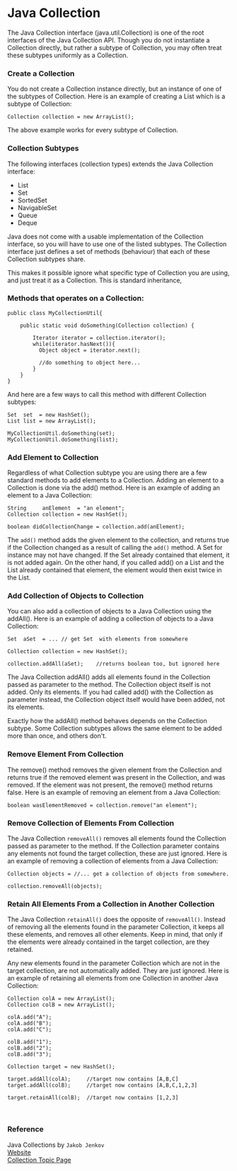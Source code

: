 # Java Collection

The Java Collection interface (java.util.Collection) is one of the root interfaces of the Java Collection API.
Though you do not instantiate a Collection directly, but rather a subtype of Collection, you may often treat these
subtypes uniformly as a Collection.

### Create a Collection

You do not create a Collection instance directly, but an instance of one of the subtypes of Collection.
Here is an example of creating a List which is a subtype of Collection:

    Collection collection = new ArrayList();

The above example works for every subtype of Collection.

### Collection Subtypes

The following interfaces (collection types) extends the Java Collection interface:

- List
- Set
- SortedSet
- NavigableSet
- Queue
- Deque

Java does not come with a usable implementation of the Collection interface, so you will have to use one of the listed
subtypes. The Collection interface just defines a set of methods (behaviour) that each of these Collection subtypes
share.

This makes it possible ignore what specific type of Collection you are using, and just treat it as a Collection.
This is standard inheritance,

### Methods that operates on a Collection:

    public class MyCollectionUtil{
    
        public static void doSomething(Collection collection) {
        
            Iterator iterator = collection.iterator();
            while(iterator.hasNext()){
              Object object = iterator.next();
        
              //do something to object here...
            }
        }
    }

And here are a few ways to call this method with different Collection subtypes:

    Set  set  = new HashSet();
    List list = new ArrayList();
    
    MyCollectionUtil.doSomething(set);
    MyCollectionUtil.doSomething(list);    

### Add Element to Collection

Regardless of what Collection subtype you are using there are a few standard methods to add elements to a Collection.
Adding an element to a Collection is done via the add() method. Here is an example of adding an element to a Java
Collection:

    String     anElement  = "an element";
    Collection collection = new HashSet();
    
    boolean didCollectionChange = collection.add(anElement);

The `add()` method adds the given element to the collection, and returns true if the Collection changed as a result of
calling the `add()` method. A Set for instance may not have changed. If the Set already contained that element, it is
not added again. On the other hand, if you called add() on a List and the List already contained that element,
the element would then exist twice in the List.

### Add Collection of Objects to Collection

You can also add a collection of objects to a Java Collection using the addAll(). Here is an example of adding a
collection of objects to a Java Collection:

    Set  aSet  = ... // get Set  with elements from somewhere

    Collection collection = new HashSet();

    collection.addAll(aSet);    //returns boolean too, but ignored here

The Java Collection addAll() adds all elements found in the Collection passed as parameter to the method.
The Collection object itself is not added. Only its elements. If you had called add() with the Collection as parameter
instead, the Collection object itself would have been added, not its elements.

Exactly how the addAll() method behaves depends on the Collection subtype. Some Collection subtypes allows the same
element to be added more than once, and others don't.

### Remove Element From Collection

The remove() method removes the given element from the Collection and returns true if the removed element was present
in the Collection, and was removed. If the element was not present, the remove() method returns false.
Here is an example of removing an element from a Java Collection:

    boolean wasElementRemoved = collection.remove("an element");

### Remove Collection of Elements From Collection

The Java Collection `removeAll()` removes all elements found the Collection passed as parameter to the method.
If the Collection parameter contains any elements not found the target collection, these are just ignored.
Here is an example of removing a collection of elements from a Java Collection:

    Collection objects = //... get a collection of objects from somewhere.
    
    collection.removeAll(objects);

### Retain All Elements From a Collection in Another Collection

The Java Collection `retainAll()` does the opposite of `removeAll()`. Instead of removing all the elements found in the
parameter Collection, it keeps all these elements, and removes all other elements. Keep in mind, that only if the
elements were already contained in the target collection, are they retained.

Any new elements found in the parameter Collection which are not in the target collection, are not automatically added.
They are just ignored. Here is an example of retaining all elements from one Collection in another Java Collection:

    Collection colA = new ArrayList();
    Collection colB = new ArrayList();
    
    colA.add("A");
    colA.add("B");
    colA.add("C");
    
    colB.add("1");
    colB.add("2");
    colB.add("3");
    
    Collection target = new HashSet();
    
    target.addAll(colA);     //target now contains [A,B,C]
    target.addAll(colB);     //target now contains [A,B,C,1,2,3]
    
    target.retainAll(colB);  //target now contains [1,2,3]

<br>

### Reference

Java Collections by `Jakob Jenkov`
<br>[Website](https://jenkov.com/tutorials/java-collections)
<br>[Collection Topic Page](https://jenkov.com/tutorials/java-collections/collection.html)
